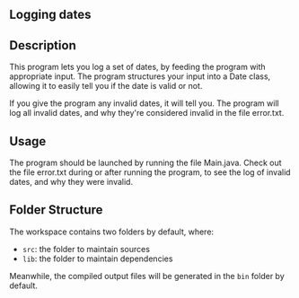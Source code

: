 ## Logging dates

## Description
This program lets you log a set of dates, by feeding the program with appropriate input.
The program structures your input into a Date class, allowing it to easily tell you if the date is valid or not.

If you give the program any invalid dates, it will tell you. The program will log all invalid dates, and why they're considered invalid in the file error.txt.

## Usage
The program should be launched by running the file Main.java.
Check out the file error.txt during or after running the program, to see the log of invalid dates, and why they were invalid.

## Folder Structure

The workspace contains two folders by default, where:

- `src`: the folder to maintain sources
- `lib`: the folder to maintain dependencies

Meanwhile, the compiled output files will be generated in the `bin` folder by default.
